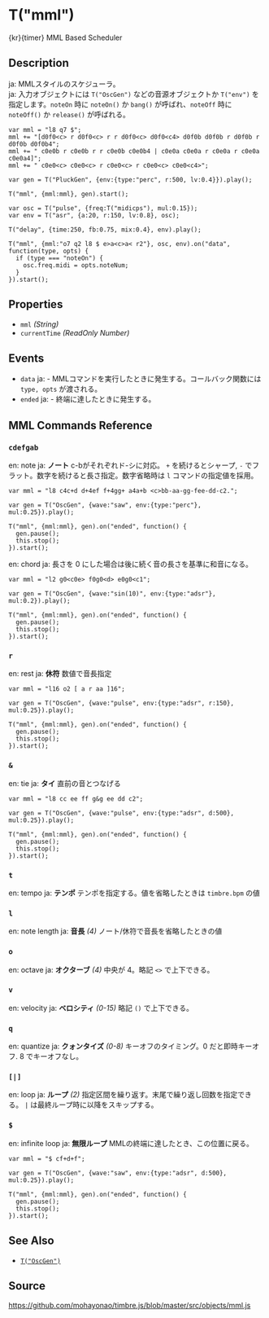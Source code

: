 T("mml")
========
{kr}{timer} MML Based Scheduler

## Description ##
ja: MMLスタイルのスケジューラ。  
ja: 入力オブジェクトには `T("OscGen")` などの音源オブジェクトか `T("env")` を指定します。`noteOn` 時に `noteOn()` か `bang()` が呼ばれ、`noteOff` 時に `noteOff()` か `release()` が呼ばれる。

```timbre
var mml = "l8 q7 $";
mml += "[d0f0<c> r d0f0<c> r r d0f0<c> d0f0<c4> d0f0b d0f0b r d0f0b r d0f0b d0f0b4";
mml += " c0e0b r c0e0b r r c0e0b c0e0b4 | c0e0a c0e0a r c0e0a r c0e0a c0e0a4]";
mml += " c0e0<c> c0e0<c> r c0e0<c> r c0e0<c> c0e0<c4>";

var gen = T("PluckGen", {env:{type:"perc", r:500, lv:0.4}}).play();

T("mml", {mml:mml}, gen).start();

var osc = T("pulse", {freq:T("midicps"), mul:0.15});
var env = T("asr", {a:20, r:150, lv:0.8}, osc);

T("delay", {time:250, fb:0.75, mix:0.4}, env).play();

T("mml", {mml:"o7 q2 l8 $ e>a<c>a< r2"}, osc, env).on("data", function(type, opts) {
  if (type === "noteOn") {
    osc.freq.midi = opts.noteNum;
  }
}).start();
```

## Properties ##
- `mml` _(String)_
- `currentTime` _(ReadOnly Number)_

## Events ##
- `data`
ja:  - MMLコマンドを実行したときに発生する。コールバック関数には `type, opts` が渡される。
- `ended`
ja:  - 終端に達したときに発生する。

## MML Commands Reference ##

### `cdefgab` ###
en: note
ja: **ノート** c-bがそれぞれド-シに対応。 `+` を続けるとシャープ, `-` でフラット。数字を続けると長さ指定。数字省略時は `l` コマンドの指定値を採用。

```timbre
var mml = "l8 c4c+d d+4ef f+4gg+ a4a+b <c>bb-aa-gg-fee-dd-c2.";

var gen = T("OscGen", {wave:"saw", env:{type:"perc"}, mul:0.25}).play();

T("mml", {mml:mml}, gen).on("ended", function() {
  gen.pause();
  this.stop();
}).start();
```

en: chord
ja: 長さを 0 にした場合は後に続く音の長さを基準に和音になる。

```timbre
var mml = "l2 g0<c0e> f0g0<d> e0g0<c1";

var gen = T("OscGen", {wave:"sin(10)", env:{type:"adsr"}, mul:0.2}).play();

T("mml", {mml:mml}, gen).on("ended", function() {
  gen.pause();
  this.stop();
}).start();
```

### `r` ###
en: rest
ja: **休符** 数値で音長指定

```timbre
var mml = "l16 o2 [ a r aa ]16";

var gen = T("OscGen", {wave:"pulse", env:{type:"adsr", r:150}, mul:0.25}).play();

T("mml", {mml:mml}, gen).on("ended", function() {
  gen.pause();
  this.stop();
}).start();
```

### `&` ###
en: tie
ja: **タイ** 直前の音とつなげる

```timbre
var mml = "l8 cc ee ff g&g ee dd c2";

var gen = T("OscGen", {wave:"pulse", env:{type:"adsr", d:500}, mul:0.25}).play();

T("mml", {mml:mml}, gen).on("ended", function() {
  gen.pause();
  this.stop();
}).start();
```

### `t` ###
en: tempo
ja: **テンポ** テンポを指定する。値を省略したときは `timbre.bpm` の値

### `l` ###
en: note length
ja: **音長** _(4)_ ノート/休符で音長を省略したときの値

### `o` ###
en: octave
ja: **オクターブ** _(4)_ 中央が 4。略記 `<>` で上下できる。

### `v` ###
en: velocity
ja: **ベロシティ** _(0-15)_ 略記 `()` で上下できる。

### `q` ###
en: quantize
ja: **クォンタイズ** _(0-8)_ キーオフのタイミング。0 だと即時キーオフ. 8 でキーオフなし。

### `[|]` ###
en: loop
ja: **ループ** _(2)_ 指定区間を繰り返す。末尾で繰り返し回数を指定できる。 `|` は最終ループ時に以降をスキップする。

### `$` ###
en: infinite loop
ja: **無限ループ** MMLの終端に達したとき、この位置に戻る。

```timbre
var mml = "$ cf+d+f";

var gen = T("OscGen", {wave:"saw", env:{type:"adsr", d:500}, mul:0.25}).play();

T("mml", {mml:mml}, gen).on("ended", function() {
  gen.pause();
  this.stop();
}).start();
```

## See Also ##
- [`T("OscGen")`](./OscGen.html)

## Source ##
https://github.com/mohayonao/timbre.js/blob/master/src/objects/mml.js
